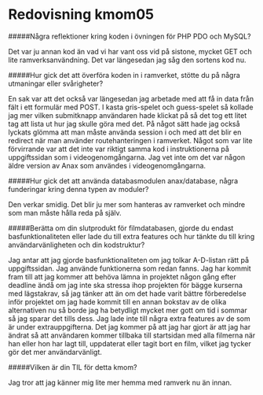 ---
---
Redovisning kmom05
=========================



#####Några reflektioner kring koden i övningen för PHP PDO och MySQL?

Det var ju annan kod än vad vi har vant oss vid på sistone, mycket GET och lite ramverksanvändning. Det var längesedan jag såg den sortens kod nu.

#####Hur gick det att överföra koden in i ramverket, stötte du på några utmaningar eller svårigheter?

En sak var att det också var längesedan jag arbetade med att få in data från fält i ett formulär med POST. I kasta gris-spelet och guess-spelet så kollade jag mer vilken submitknapp användaren hade klickat på så det tog ett litet tag att lista ut hur jag skulle göra med det. På något sätt hade jag också lyckats glömma att man måste använda session i och med att det blir en redirect när man använder routehanteringen i ramverket. Något som var lite förvirrande var att det inte var riktigt samma kod i instruktionerna på uppgiftssidan som i videogenomgångarna. Jag vet inte om det var någon äldre version av Anax som användes i videogenomgångarna.

#####Hur gick det att använda databasmodulen anax/database, några funderingar kring denna typen av moduler?

Den verkar smidig. Det blir ju mer som hanteras av ramverket och mindre som man måste hålla reda på själv.

#####Berätta om din slutprodukt för filmdatabasen, gjorde du endast basfunktionaliteten eller lade du till extra features och hur tänkte du till kring användarvänligheten och din kodstruktur?

Jag antar att jag gjorde basfunktionaliteten om jag tolkar A-D-listan rätt på uppgiftssidan. Jag använde funktionerna som redan fanns. Jag har kommit fram till att jag kommer att behöva lämna in projektet någon gång efter deadline ändå om jag inte ska stressa ihop projekten för bägge kurserna med lägstakrav, så jag tänker att än om det hade varit bättre förberedelse inför projektet om jag hade kommit till en annan bokstav av de olika alternativen nu så borde jag ha betydligt mycket mer gott om tid i sommar så jag sparar det tills dess. Jag lade inte till några extra features av de som är under extrauppgifterna. Det jag kommer på att jag har gjort är att jag har ändrat så att användaren kommer tillbaka till startsidan med alla filmerna när han eller hon har lagt till, uppdaterat eller tagit bort en film, vilket jag tycker gör det mer användarvänligt.

#####Vilken är din TIL för detta kmom?

Jag tror att jag känner mig lite mer hemma med ramverk nu än innan.
